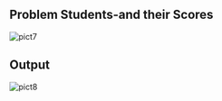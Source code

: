 ##  Problem Students-and their Scores

<img src="https://i.ibb.co/GRnLZrt/pict7.jpg" alt="pict7" border="0">

## Output

<img src="https://i.ibb.co/Y0MDJqg/pict8.jpg" alt="pict8" border="0">
